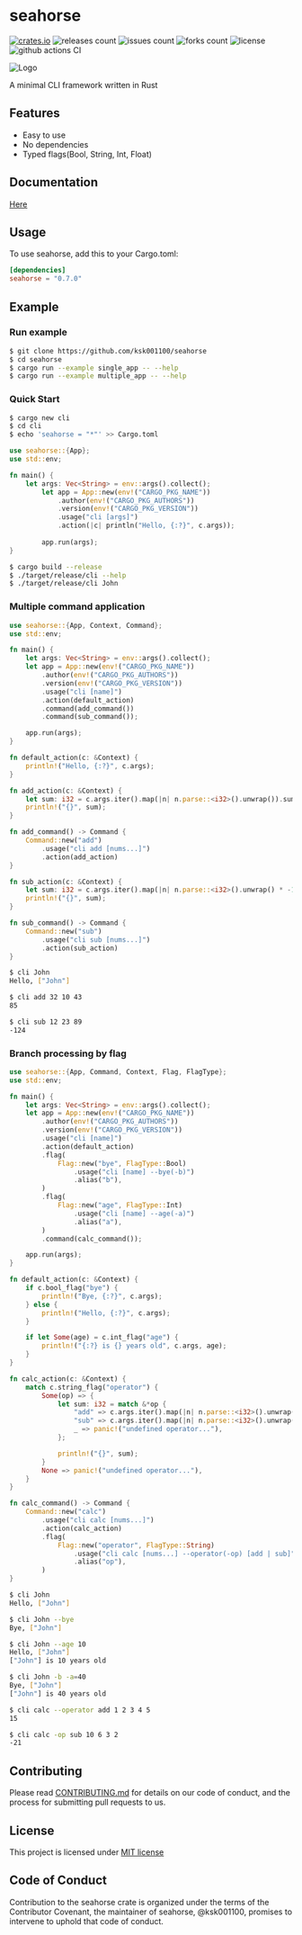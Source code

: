 # seahorse

[![crates.io](https://img.shields.io/crates/v/seahorse.svg)](https://crates.io/crates/seahorse)
![releases count](https://img.shields.io/github/release/ksk001100/seahorse.svg)
![issues count](https://img.shields.io/github/issues/ksk001100/seahorse.svg)
![forks count](https://img.shields.io/github/forks/ksk001100/seahorse.svg)
![license](https://img.shields.io/github/license/ksk001100/seahorse.svg)
![github actions CI](https://github.com/ksk001100/seahorse/workflows/CI/badge.svg?branch=master)

![Logo](https://repository-images.githubusercontent.com/226840735/d3e77500-51a0-11ea-845e-3cc87714278b)

A minimal CLI framework written in Rust

## Features
- Easy to use
- No dependencies
- Typed flags(Bool, String, Int, Float)

## Documentation
[Here](https://docs.rs/seahorse)

## Usage
To use seahorse, add this to your Cargo.toml:

```toml
[dependencies]
seahorse = "0.7.0"
```

## Example

### Run example

```bash
$ git clone https://github.com/ksk001100/seahorse
$ cd seahorse
$ cargo run --example single_app -- --help
$ cargo run --example multiple_app -- --help
```

### Quick Start

```bash
$ cargo new cli
$ cd cli
$ echo 'seahorse = "*"' >> Cargo.toml
```

```rust
use seahorse::{App};
use std::env;

fn main() {
    let args: Vec<String> = env::args().collect();
        let app = App::new(env!("CARGO_PKG_NAME"))
            .author(env!("CARGO_PKG_AUTHORS"))
            .version(env!("CARGO_PKG_VERSION"))
            .usage("cli [args]")
            .action(|c| println("Hello, {:?}", c.args));
    
        app.run(args);
}
```

```bash
$ cargo build --release
$ ./target/release/cli --help
$ ./target/release/cli John
```

### Multiple command application
```rust
use seahorse::{App, Context, Command};
use std::env;

fn main() {
    let args: Vec<String> = env::args().collect();
    let app = App::new(env!("CARGO_PKG_NAME"))
        .author(env!("CARGO_PKG_AUTHORS"))
        .version(env!("CARGO_PKG_VERSION"))
        .usage("cli [name]")
        .action(default_action)
        .command(add_command())
        .command(sub_command());

    app.run(args);
}

fn default_action(c: &Context) {
    println!("Hello, {:?}", c.args);
}

fn add_action(c: &Context) {
    let sum: i32 = c.args.iter().map(|n| n.parse::<i32>().unwrap()).sum();
    println!("{}", sum);
}

fn add_command() -> Command {
    Command::new("add")
        .usage("cli add [nums...]")
        .action(add_action)
}

fn sub_action(c: &Context) {
    let sum: i32 = c.args.iter().map(|n| n.parse::<i32>().unwrap() * -1).sum();
    println!("{}", sum);
}

fn sub_command() -> Command {
    Command::new("sub")
        .usage("cli sub [nums...]")
        .action(sub_action)
}
```

```bash
$ cli John
Hello, ["John"]

$ cli add 32 10 43
85

$ cli sub 12 23 89
-124
```

### Branch processing by flag

```rust
use seahorse::{App, Command, Context, Flag, FlagType};
use std::env;

fn main() {
    let args: Vec<String> = env::args().collect();
    let app = App::new(env!("CARGO_PKG_NAME"))
        .author(env!("CARGO_PKG_AUTHORS"))
        .version(env!("CARGO_PKG_VERSION"))
        .usage("cli [name]")
        .action(default_action)
        .flag(
            Flag::new("bye", FlagType::Bool)
                .usage("cli [name] --bye(-b)")
                .alias("b"),
        )
        .flag(
            Flag::new("age", FlagType::Int)
                .usage("cli [name] --age(-a)")
                .alias("a"),
        )
        .command(calc_command());

    app.run(args);
}

fn default_action(c: &Context) {
    if c.bool_flag("bye") {
        println!("Bye, {:?}", c.args);
    } else {
        println!("Hello, {:?}", c.args);
    }

    if let Some(age) = c.int_flag("age") {
        println!("{:?} is {} years old", c.args, age);
    }
}

fn calc_action(c: &Context) {
    match c.string_flag("operator") {
        Some(op) => {
            let sum: i32 = match &*op {
                "add" => c.args.iter().map(|n| n.parse::<i32>().unwrap()).sum(),
                "sub" => c.args.iter().map(|n| n.parse::<i32>().unwrap() * -1).sum(),
                _ => panic!("undefined operator..."),
            };

            println!("{}", sum);
        }
        None => panic!("undefined operator..."),
    }
}

fn calc_command() -> Command {
    Command::new("calc")
        .usage("cli calc [nums...]")
        .action(calc_action)
        .flag(
            Flag::new("operator", FlagType::String)
                .usage("cli calc [nums...] --operator(-op) [add | sub]")
                .alias("op"),
        )
}
```

```bash
$ cli John
Hello, ["John"]

$ cli John --bye
Bye, ["John"]

$ cli John --age 10
Hello, ["John"]
["John"] is 10 years old

$ cli John -b -a=40
Bye, ["John"]
["John"] is 40 years old

$ cli calc --operator add 1 2 3 4 5
15

$ cli calc -op sub 10 6 3 2
-21
```

## Contributing
Please read [CONTRIBUTING.md](.github/CONTRIBUTING.md) for details on our code of conduct, and the process for submitting pull requests to us.

## License
This project is licensed under [MIT license](LICENSE)

## Code of Conduct
Contribution to the seahorse crate is organized under the terms of the Contributor Covenant, the maintainer of seahorse, @ksk001100, promises to intervene to uphold that code of conduct.
